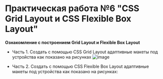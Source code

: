 # Практическая работа №6 "CSS Grid Layout и CSS Flexible Box Layout"
**Ознакомление с построением Grid Layout и Flexible Box Layout**

+ Часть 1. Создать с помощью CSS Grid Layout адаптивные макеты под устройства как показано на рисунках
![image](https://user-images.githubusercontent.com/48488795/163476684-74b6afd2-ad64-4f79-828b-944f8b127d2e.png)

+ Часть 2. Создать с помощью CSS Flexible Box Layout адаптивные макеты под устройства как показано на рисунках:
